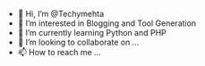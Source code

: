 - 👋 Hi, I’m @Techymehta
- 👀 I’m interested in Blogging and Tool Generation 
- 🌱 I’m currently learning Python and PHP
- 💞️ I’m looking to collaborate on ...
- 📫 How to reach me ...

<!---
Techymehta/Techymehta is a ✨ special ✨ repository because its `README.md` (this file) appears on your GitHub profile.
You can click the Preview link to take a look at your changes.
--->

